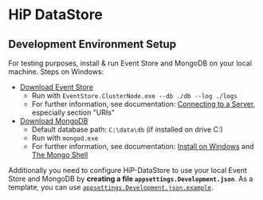 # HiP DataStore

## Development Environment Setup
For testing purposes, install & run Event Store and MongoDB on your local machine. Steps on Windows:
* [Download Event Store](https://eventstore.org/downloads/)
    * Run with `EventStore.ClusterNode.exe --db ./db --log ./logs`
    * For further information, see documentation: [Connecting to a Server](https://eventstore.org/docs/dotnet-api/4.0.0/connecting-to-a-server/), especially section "URIs"
* [Download MongoDB](https://www.mongodb.com/download-center?jmp=docs)
    * Default database path: `C:\data\db` (if installed on drive C:)
    * Run with `mongod.exe`
    * For further information, see documentation: [Install on Windows](https://docs.mongodb.com/manual/tutorial/install-mongodb-on-windows/) and [The Mongo Shell](https://docs.mongodb.com/manual/mongo/)

Additionally you need to configure HiP-DataStore to use your local Event Store and MongoDB by **creating a file `appsettings.Development.json`**. As a template, you can use [`appsettings.Development.json.example`](HiP-DataStore/appsettings.Development.json.example).
